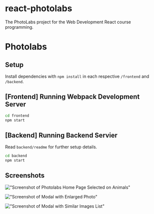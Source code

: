# react-photolabs
The PhotoLabs project for the Web Development React course programming.

# Photolabs

## Setup

Install dependencies with `npm install` in each respective `/frontend` and `/backend`.

## [Frontend] Running Webpack Development Server

```sh
cd frontend
npm start
```

## [Backend] Running Backend Servier

Read `backend/readme` for further setup details.

```sh
cd backend
npm start
```

## Screenshots
!["Screenshot of Photolabs Home Page Selected on Animals"](https://github.com/yummyflan/photolabs-starter/blob/main/docs/Screenshot%202023-11-07%20at%208.14.49%20AM.png?raw=true)

!["Screenshot of Modal with Enlarged Photo"](https://github.com/yummyflan/photolabs-starter/blob/main/docs/Screenshot%202023-11-07%20at%208.17.18%20AM.png?raw=true)

!["Screenshot of Modal with Similar Images List"](https://github.com/yummyflan/photolabs-starter/blob/main/docs/Screenshot%202023-11-07%20at%208.17.54%20AM.png?raw=true)